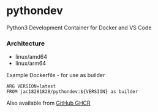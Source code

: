# pythondev

Python3 Development Container for Docker and VS Code

### Architecture
* linux/amd64 
* linux/arm64

Example Dockerfile - for use as builder

```
ARG VERSION=latest
FROM jac18281828/pythondev:${VERSION} as builder
```

Also available from [GitHub GHCR](https://github.com/jac18281828/pythondev/pkgs/container/pythondev)

